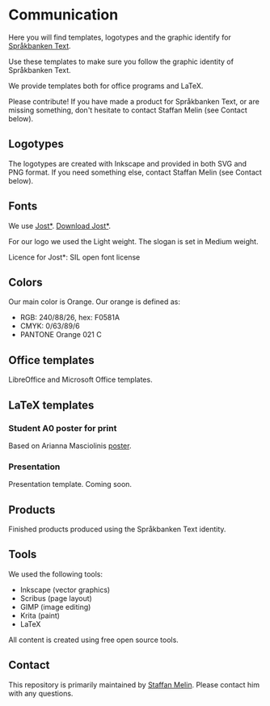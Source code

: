 # Communication
Here you will find templates, logotypes and the graphic identify for [Språkbanken Text](https://spraakbanken.gu.se).

Use these templates to make sure you follow the graphic identity of Språkbanken Text.

We provide templates both for office programs and LaTeX.

Please contribute! If you have made a product for Språkbanken Text, or are missing something, don't hesitate to contact Staffan Melin (see Contact below).

## Logotypes
The logotypes are created with Inkscape and provided in both SVG and PNG format. If you need something else, contact Staffan Melin (see Contact below).

## Fonts
We use [Jost*](https://indestructibletype.com/Jost). [Download Jost*](https://indestructibletype.com/BuyJost.html).

For our logo we used the Light weight. The slogan is set in Medium weight.

Licence for Jost*: SIL open font license

## Colors
Our main color is Orange. Our orange is defined as:

* RGB: 240/88/26, hex: F0581A
* CMYK: 0/63/89/6
* PANTONE Orange 021 C

## Office templates
LibreOffice and Microsoft Office templates.

## LaTeX templates

### Student A0 poster for print
Based on Arianna Masciolinis [poster](https://github.com/harisont/GUnofficial-poster-template).

### Presentation
Presentation template. Coming soon.

## Products
Finished products produced using the Språkbanken Text identity.

## Tools
We used the following tools:

* Inkscape (vector graphics)
* Scribus (page layout)
* GIMP (image editing)
* Krita (paint)
* LaTeX

All content is created using free open source tools.

## Contact
This repository is primarily maintained by [Staffan Melin](mailto://staffan.melin@svenska.gu.se). Please contact him with any questions.
